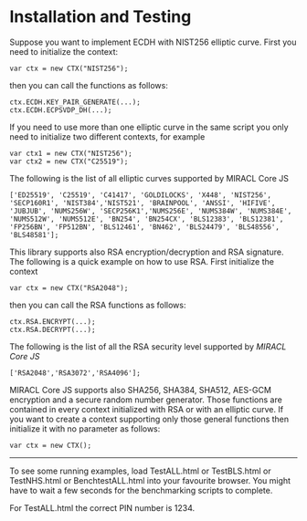 
# Installation and Testing

Suppose you want to implement ECDH with NIST256 elliptic curve. First you need to initialize the context:

    var ctx = new CTX("NIST256");

then you can call the functions as follows:

    ctx.ECDH.KEY_PAIR_GENERATE(...);
    ctx.ECDH.ECPSVDP_DH(...);

If you need to use more than one elliptic curve in the same script you only need to initialize two different contexts, for example

    var ctx1 = new CTX("NIST256");
    var ctx2 = new CTX("C25519");

The following is the list of all elliptic curves supported by MIRACL Core JS

    ['ED25519', 'C25519', 'C41417', 'GOLDILOCKS', 'X448', 'NIST256', 'SECP160R1', 'NIST384','NIST521', 'BRAINPOOL', 'ANSSI', 'HIFIVE', 'JUBJUB', 'NUMS256W', 'SECP256K1','NUMS256E', 'NUMS384W', 'NUMS384E', 'NUMS512W', 'NUMS512E', 'BN254', 'BN254CX', 'BLS12383', 'BLS12381', 'FP256BN', 'FP512BN', 'BLS12461', 'BN462', 'BLS24479', 'BLS48556', 'BLS48581'];


This library supports also RSA encryption/decryption and RSA signature. The following is a quick example on how to use RSA. First initialize the context

    var ctx = new CTX("RSA2048");

then you can call the RSA functions as follows:

    ctx.RSA.ENCRYPT(...);
    ctx.RSA.DECRYPT(...);

The following is the list of all the RSA security level supported by *MIRACL Core JS*

    ['RSA2048','RSA3072','RSA4096'];


MIRACL Core JS supports also SHA256, SHA384, SHA512, AES-GCM encryption and a secure random number generator. Those functions are contained in every context initialized with RSA or with an elliptic curve. 
If you want to create a context supporting only those general functions then initialize it with no parameter as follows:


    var ctx = new CTX();


--------------------------------------


To see some running examples, load TestALL.html or TestBLS.html or TestNHS.html or BenchtestALL.html into your favourite browser.
You might have to wait a few seconds for the benchmarking scripts to complete.

For TestALL.html the correct PIN number is 1234.

